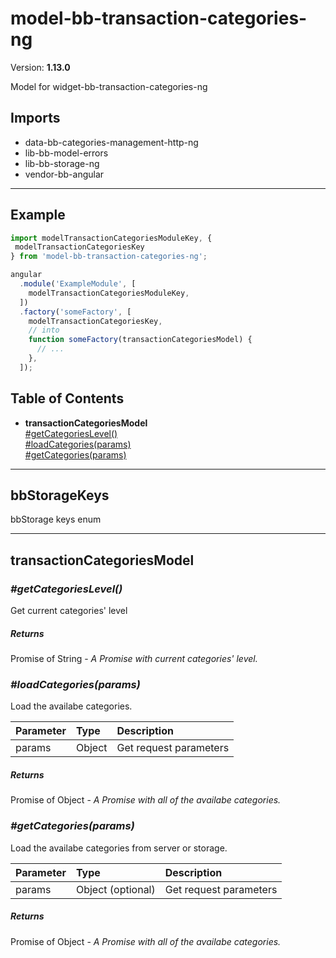 # model-bb-transaction-categories-ng


Version: **1.13.0**

Model for widget-bb-transaction-categories-ng

## Imports

* data-bb-categories-management-http-ng
* lib-bb-model-errors
* lib-bb-storage-ng
* vendor-bb-angular

---

## Example

```javascript
import modelTransactionCategoriesModuleKey, {
 modelTransactionCategoriesKey
} from 'model-bb-transaction-categories-ng';

angular
  .module('ExampleModule', [
    modelTransactionCategoriesModuleKey,
  ])
  .factory('someFactory', [
    modelTransactionCategoriesKey,
    // into
    function someFactory(transactionCategoriesModel) {
      // ...
    },
  ]);
```

## Table of Contents
- **transactionCategoriesModel**<br/>    <a href="#transactionCategoriesModel_getCategoriesLevel">#getCategoriesLevel()</a><br/>    <a href="#transactionCategoriesModel_loadCategories">#loadCategories(params)</a><br/>    <a href="#transactionCategoriesModel_getCategories">#getCategories(params)</a><br/>

---

## bbStorageKeys

bbStorage keys enum

---

## transactionCategoriesModel


### <a name="transactionCategoriesModel_getCategoriesLevel"></a>*#getCategoriesLevel()*

Get current categories' level

##### Returns

Promise of String - *A Promise with current categories' level.*

### <a name="transactionCategoriesModel_loadCategories"></a>*#loadCategories(params)*

Load the availabe categories.

| Parameter | Type | Description |
| :-- | :-- | :-- |
| params | Object | Get request parameters |

##### Returns

Promise of Object - *A Promise with all of the availabe categories.*

### <a name="transactionCategoriesModel_getCategories"></a>*#getCategories(params)*

Load the availabe categories from server or storage.

| Parameter | Type | Description |
| :-- | :-- | :-- |
| params | Object (optional) | Get request parameters |

##### Returns

Promise of Object - *A Promise with all of the availabe categories.*
